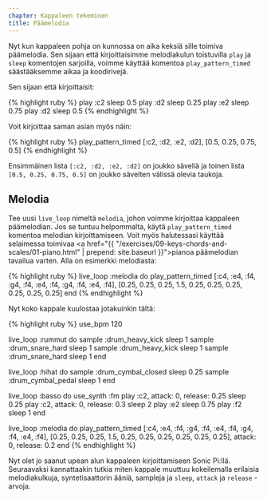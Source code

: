 ```yaml
---
chapter: Kappaleen tekeminen
title: Päämelodia
---
```


Nyt kun kappaleen pohja on kunnossa on aika keksiä sille toimiva päämelodia. Sen sijaan että kirjoittaisimme melodiakulun toistuvilla `play` ja `sleep` komentojen sarjoilla, voimme käyttää komentoa `play_pattern_timed` säästääksemme aikaa ja koodirivejä. 

Sen sijaan että kirjoittaisit: 

{% highlight ruby %}
play :c2
sleep 0.5
play :d2
sleep 0.25
play :e2
sleep 0.75
play :d2
sleep 0.5
{% endhighlight %}

Voit kirjoittaa saman asian myös näin:

{% highlight ruby %}
play_pattern_timed [:c2, :d2, :e2, :d2], [0.5, 0.25, 0.75, 0.5]
{% endhighlight %}

Ensimmäinen lista `[:c2, :d2, :e2, :d2]` on joukko säveliä ja toinen lista `[0.5, 0.25, 0.75, 0.5]` on joukko sävelten välissä olevia taukoja. 

## Melodia

Tee uusi `live_loop` nimeltä `melodia`, johon voimme kirjoittaa kappaleen päämelodian. Jos se tuntuu helpommalta, käytä `play_pattern_timed` komentoa melodian kirjoittamiseen. Voit myös halutessasi käyttää selaimessa toimivaa <a href="{{ "/exercises/09-keys-chords-and-scales/01-piano.html" | prepend: site.baseurl }}">pianoa</a> päämelodian tavailua varten. Alla on esimerkki melodiasta:

{% highlight ruby %}
live_loop :melodia do
  play_pattern_timed [:c4, :e4, :f4, :g4, :f4, :e4, :f4, :g4, :f4, :e4, :f4], [0.25, 0.25, 0.25, 1.5, 0.25, 0.25, 0.25, 0.25, 0.25, 0.25]
end
{% endhighlight %}

Nyt koko kappale kuulostaa jotakuinkin tältä: 

{% highlight ruby %}
use_bpm 120

live_loop :rummut do
  sample :drum_heavy_kick
  sleep 1
  sample :drum_snare_hard
  sleep 1
  sample :drum_heavy_kick
  sleep 1
  sample :drum_snare_hard
  sleep 1
end

live_loop :hihat do
  sample :drum_cymbal_closed
  sleep 0.25
  sample :drum_cymbal_pedal
  sleep 1
end

live_loop :basso do
  use_synth :fm
  play :c2, attack: 0, release: 0.25
  sleep 0.25
  play :c2, attack: 0, release: 0.3
  sleep 2
  play :e2
  sleep 0.75
  play :f2
  sleep 1
end

live_loop :melodia do
  play_pattern_timed [:c4, :e4, :f4, :g4, :f4, :e4, :f4, :g4, :f4, :e4, :f4], [0.25, 0.25, 0.25, 1.5, 0.25, 0.25, 0.25, 0.25, 0.25, 0.25], attack: 0, release: 0.2
end
{% endhighlight %}

Nyt olet jo saanut upean alun kappaleen kirjoittamiseen Sonic Pi:llä. Seuraavaksi kannattaakin tutkia miten kappale muuttuu kokeilemalla erilaisia melodiakulkuja, syntetisaattorin ääniä, sampleja ja `sleep`, `attack` ja `release` -arvoja. 
